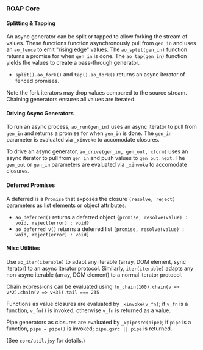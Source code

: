 ### ROAP Core

#### Splitting & Tapping

An async generator can be split or tapped to allow forking the stream of values.
These functions function asynchronously pull from `gen_in` and uses an `ao_fence` to emit "rising edge" values.
The `ao_split(gen_in)` function returns a promise for when `gen_in` is done.
The `ao_tap(gen_in)` function yields the values to create a pass-through generator.

- `split().ao_fork()` and `tap().ao_fork()` returns an async iterator of fenced promises.

Note the fork iterators may drop values compared to the source stream.
Chaining generators ensures all values are iterated.


#### Driving Async Generators

To run an async process, `ao_run(gen_in)` uses an async iterator to pull from `gen_in` and returns a promise for when `gen_in` is done.
The `gen_in` parameter is evaluated via `_xinvoke` to accomodate closures.

To drive an async generator, `ao_drive(gen_in, gen_out, xform)` uses an async iterator to pull from `gen_in` and push values to `gen_out.next`.
The `gen_out` or `gen_in` parameters are evaluated via `_xinvoke` to accomodate closures.


#### Deferred Promises

A deferred is a `Promise` that exposes the closure `(resolve, reject)` parameters as list elements or object attributes.

- `ao_deferred()` returns a deferred object `{promise, resolve(value) : void, reject(error) : void}`
- `ao_deferred_v()` returns a deferred list `[promise, resolve(value) : void, reject(error) : void]`


#### Misc Utilities

Use `ao_iter(iterable)` to adapt any iterable (array, DOM element, sync iterator) to an async iterator protocol.
Similarly, `iter(iterable)` adapts any non-async iterable (array, DOM element) to a normal iterator protocol.

Chain expressions can be evaluated using `fn_chain(100).chain(v => v*2).chain(v => v+35).tail === 235`

Functions as value closures are evaluated by `_xinvoke(v_fn)`; if `v_fn` is a function, `v_fn()` is invoked, otherwise `v_fn` is returned as a value.

Pipe generators as closures are evaluated by `_xpipesrc(pipe)`; if `pipe` is a function, `pipe = pipe()` is invoked; `pipe.gsrc || pipe` is returned.

(See `core/util.jsy` for details.)

